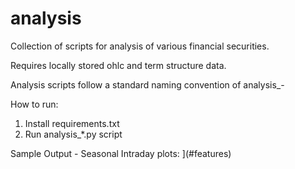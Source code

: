 # analysis

Collection of scripts for analysis of various financial securities.

Requires locally stored ohlc and term structure data. 

Analysis scripts follow a standard naming convention of analysis_<analysis type>-<symbol>

How to run:

1. Install requirements.txt 
2. Run analysis_*.py script  


Sample Output - Seasonal Intraday plots: 
[](https://github.com/doomed51/analysis/blob/main/screenshots/analysis_seasonal-intraday.JPG)](#features)
